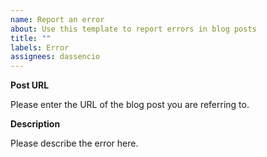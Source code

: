 ```yaml
---
name: Report an error
about: Use this template to report errors in blog posts
title: ""
labels: Error
assignees: dassencio
---
```


**Post URL**

Please enter the URL of the blog post you are referring to.

**Description**

Please describe the error here.
